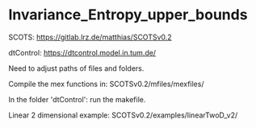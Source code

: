 # Invariance_Entropy_upper_bounds
SCOTS: https://gitlab.lrz.de/matthias/SCOTSv0.2 

dtControl: https://dtcontrol.model.in.tum.de/

Need to adjust paths of files and folders.

Compile the mex functions in: SCOTSv0.2/mfiles/mexfiles/

In the folder 'dtControl': run the makefile.

Linear 2 dimensional example: SCOTSv0.2/examples/linearTwoD_v2/

